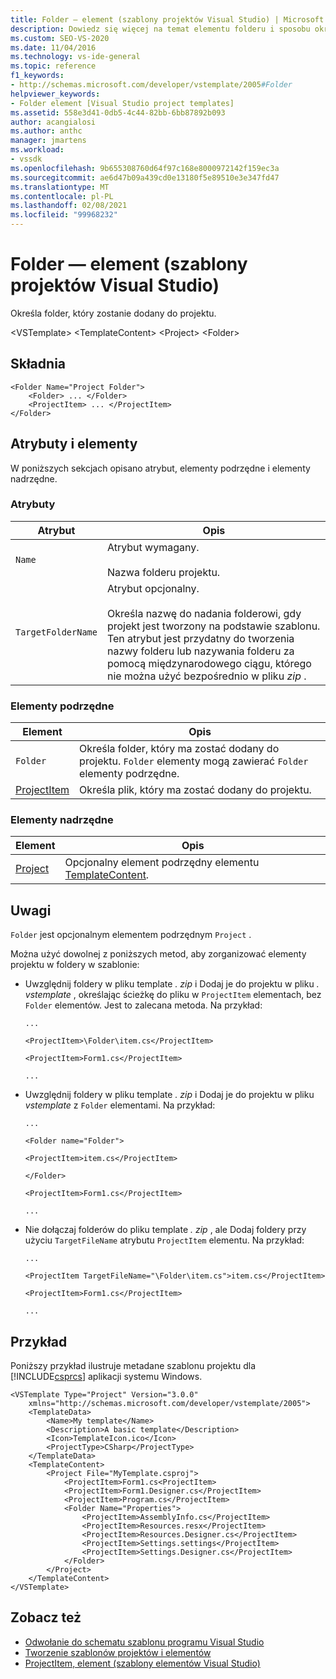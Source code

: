 ```yaml
---
title: Folder — element (szablony projektów Visual Studio) | Microsoft Docs
description: Dowiedz się więcej na temat elementu folderu i sposobu określania folderu, który zostanie dodany do projektu.
ms.custom: SEO-VS-2020
ms.date: 11/04/2016
ms.technology: vs-ide-general
ms.topic: reference
f1_keywords:
- http://schemas.microsoft.com/developer/vstemplate/2005#Folder
helpviewer_keywords:
- Folder element [Visual Studio project templates]
ms.assetid: 558e3d41-0db5-4c44-82bb-6bb87892b093
author: acangialosi
ms.author: anthc
manager: jmartens
ms.workload:
- vssdk
ms.openlocfilehash: 9b655308760d64f97c168e8000972142f159ec3a
ms.sourcegitcommit: ae6d47b09a439cd0e13180f5e89510e3e347fd47
ms.translationtype: MT
ms.contentlocale: pl-PL
ms.lasthandoff: 02/08/2021
ms.locfileid: "99968232"
---
```

# <a name="folder-element-visual-studio-project-templates"></a>Folder — element (szablony projektów Visual Studio)
Określa folder, który zostanie dodany do projektu.

 \<VSTemplate> \<TemplateContent>
 \<Project>
 \<Folder>

## <a name="syntax"></a>Składnia

```
<Folder Name="Project Folder">
    <Folder> ... </Folder>
    <ProjectItem> ... </ProjectItem>
</Folder>
```

## <a name="attributes-and-elements"></a>Atrybuty i elementy
 W poniższych sekcjach opisano atrybut, elementy podrzędne i elementy nadrzędne.

### <a name="attributes"></a>Atrybuty

|Atrybut|Opis|
|---------------|-----------------|
|`Name`|Atrybut wymagany.<br /><br /> Nazwa folderu projektu.|
|`TargetFolderName`|Atrybut opcjonalny.<br /><br /> Określa nazwę do nadania folderowi, gdy projekt jest tworzony na podstawie szablonu. Ten atrybut jest przydatny do tworzenia nazwy folderu lub nazywania folderu za pomocą międzynarodowego ciągu, którego nie można użyć bezpośrednio w pliku *zip* .|

### <a name="child-elements"></a>Elementy podrzędne

|Element|Opis|
|-------------|-----------------|
|`Folder`|Określa folder, który ma zostać dodany do projektu. `Folder` elementy mogą zawierać `Folder` elementy podrzędne.|
|[ProjectItem](../extensibility/projectitem-element-visual-studio-item-templates.md)|Określa plik, który ma zostać dodany do projektu.|

### <a name="parent-elements"></a>Elementy nadrzędne

|Element|Opis|
|-------------|-----------------|
|[Project](../extensibility/project-element-visual-studio-templates.md)|Opcjonalny element podrzędny elementu [TemplateContent](../extensibility/templatecontent-element-visual-studio-templates.md).|

## <a name="remarks"></a>Uwagi
 `Folder` jest opcjonalnym elementem podrzędnym `Project` .

 Można użyć dowolnej z poniższych metod, aby zorganizować elementy projektu w foldery w szablonie:

- Uwzględnij foldery w pliku template *. zip* i Dodaj je do projektu w pliku *. vstemplate* , określając ścieżkę do pliku w `ProjectItem` elementach, bez `Folder` elementów. Jest to zalecana metoda. Na przykład:

     `...`

     `<ProjectItem>\Folder\item.cs</ProjectItem>`

     `<ProjectItem>Form1.cs</ProjectItem>`

     `...`

- Uwzględnij foldery w pliku template *. zip* i Dodaj je do projektu w pliku *vstemplate* z `Folder` elementami. Na przykład:

     `...`

     `<Folder name="Folder">`

     `<ProjectItem>item.cs</ProjectItem>`

     `</Folder>`

     `<ProjectItem>Form1.cs</ProjectItem>`

     `...`

- Nie dołączaj folderów do pliku template *. zip* , ale Dodaj foldery przy użyciu `TargetFileName` atrybutu `ProjectItem` elementu. Na przykład:

     `...`

     `<ProjectItem TargetFileName="\Folder\item.cs">item.cs</ProjectItem>`

     `<ProjectItem>Form1.cs</ProjectItem>`

     `...`

## <a name="example"></a>Przykład
 Poniższy przykład ilustruje metadane szablonu projektu dla [!INCLUDE[csprcs](../data-tools/includes/csprcs_md.md)] aplikacji systemu Windows.

```
<VSTemplate Type="Project" Version="3.0.0"
    xmlns="http://schemas.microsoft.com/developer/vstemplate/2005">
    <TemplateData>
        <Name>My template</Name>
        <Description>A basic template</Description>
        <Icon>TemplateIcon.ico</Icon>
        <ProjectType>CSharp</ProjectType>
    </TemplateData>
    <TemplateContent>
        <Project File="MyTemplate.csproj">
            <ProjectItem>Form1.cs<ProjectItem>
            <ProjectItem>Form1.Designer.cs</ProjectItem>
            <ProjectItem>Program.cs</ProjectItem>
            <Folder Name="Properties">
                <ProjectItem>AssemblyInfo.cs</ProjectItem>
                <ProjectItem>Resources.resx</ProjectItem>
                <ProjectItem>Resources.Designer.cs</ProjectItem>
                <ProjectItem>Settings.settings</ProjectItem>
                <ProjectItem>Settings.Designer.cs</ProjectItem>
            </Folder>
        </Project>
    </TemplateContent>
</VSTemplate>
```

## <a name="see-also"></a>Zobacz też
- [Odwołanie do schematu szablonu programu Visual Studio](../extensibility/visual-studio-template-schema-reference.md)
- [Tworzenie szablonów projektów i elementów](../ide/creating-project-and-item-templates.md)
- [ProjectItem, element (szablony elementów Visual Studio)](../extensibility/projectitem-element-visual-studio-item-templates.md)
